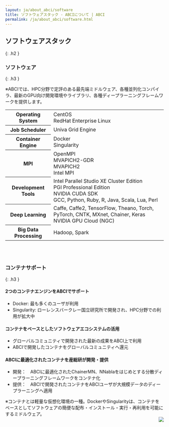 ```yaml
---
layout: ja/about_abci/software
title: ソフトウェアスタック - ABCIについて | ABCI
permalink: /ja/about_abci/software.html
---
```



## ソフトウェアスタック
{: .h2 }


### ソフトウェア
{: .h3 }

<div class="lead_text">※ABCIでは、HPC分野で定評のある最先端ミドルウェア、各種並列化コンパイラ、最新のGPU向け開発環境やライブラリ、各種ディープラーニングフレームワークを提供します。</div>

<table class="res_table">
  <tr>
    <th>Operating System</th>
    <td>CentOS<br />RedHat Enterprise Linux</td>
  </tr>
  <tr>
    <th>Job Scheduler</th>
    <td>Univa Grid Engine</td>
  </tr>
  <tr>
    <th>Container Engine</th>
    <td>Docker<br />Singularity</td>
  </tr>
  <tr>
    <th>MPI</th>
    <td>OpenMPI<br />MVAPICH2-GDR<br />MVAPICH2<br />Intel MPI</td>
  </tr>
  <tr>
    <th>Development Tools</th>
    <td>Intel Parallel Studio XE Cluster Edition<br />PGI Professional Edition<br />NVIDIA CUDA SDK<br />GCC, Python, Ruby, R, Java, Scala, Lua, Perl</td>
  </tr>
  <tr>
    <th>Deep Learning</th>
    <td>Caffe, Caffe2, TensorFlow, Theano, Torch, PyTorch, CNTK, MXnet, Chainer, Keras<br />NVIDIA GPU Cloud (NGC)</td>
  </tr>
  <tr>
    <th>Big Data Processing</th>
    <td>Hadoop, Spark</td>
  </tr>
</table>
<br /><br />


### コンテナサポート
{: .h3 }

<h4 class="h4">2つのコンテナエンジンをABCIでサポート</h4>
<div class="c">
<ul class="dot_ul">
<li class="dot">Docker: 最も多くのユーザが利用</li>
<li class="dot">Singularity: ローレンスバークレー国立研究所で開発され、HPC分野での利用が拡大中</li>
</ul>
</div>

<h4 class="h4">コンテナをベースとしたソフトウェアエコシステムの活用</h4>
<div class="c">
<ul class="dot_ul">
<li class="dot">グローバルコミュニティで開発された最新の成果をABCI上で利用</li>
<li class="dot">ABCIで開発したコンテナをグローバルコミュニティへ還元</li>
</ul>
</div>

<h4 class="h4">ABCIに最適化されたコンテナを産総研が開発・提供</h4>
<div class="c">
<ul class="dot_ul">
<li class="dot">開発：　ABCIに最適化されたChainerMN、NNablaをはじめとする分散ディープラーニングフレームワークをコンテナ化</li>
<li class="dot">提供：　ABCIで開発されたコンテナをABCIユーザが大規模データのディープラーニングへ適用</li>
</ul>
</div>

<div class="c">※コンテナとは軽量な仮想化環境の一種。DockerやSingularityは、コンテナをベースとしてソフトウェアの簡便な配布・インストール・実行・再利用を可能にするミドルウェア。</div>
<div align="right"><img src="../../img/about_abci/software/img.jpg"/></div>


